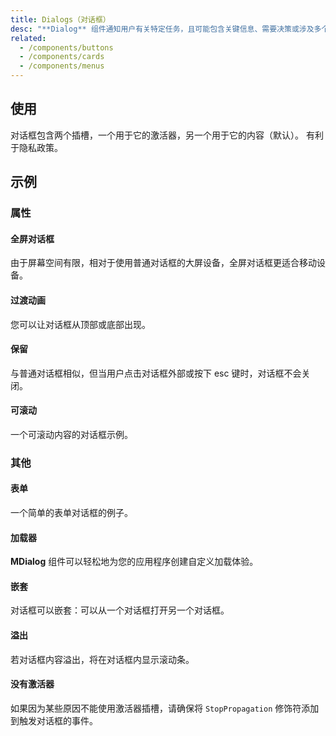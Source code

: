 ```yaml
---
title: Dialogs（对话框）
desc: "**Dialog** 组件通知用户有关特定任务，且可能包含关键信息、需要决策或涉及多个任务。减少使用对话框的频率，因为它们具有干扰性。"
related:
  - /components/buttons
  - /components/cards
  - /components/menus
---
```


## 使用

对话框包含两个插槽，一个用于它的激活器，另一个用于它的内容（默认）。 有利于隐私政策。

<dialogs-usage></dialogs-usage>

## 示例

### 属性

#### 全屏对话框

由于屏幕空间有限，相对于使用普通对话框的大屏设备，全屏对话框更适合移动设备。

<masa-example file="Examples.components.dialogs.Fullscreen"></masa-example>

#### 过渡动画

您可以让对话框从顶部或底部出现。

<masa-example file="Examples.components.dialogs.Transitions"></masa-example>

#### 保留

与普通对话框相似，但当用户点击对话框外部或按下 esc 键时，对话框不会关闭。

<masa-example file="Examples.components.dialogs.Persistent"></masa-example>

#### 可滚动

一个可滚动内容的对话框示例。

<masa-example file="Examples.components.dialogs.Scrollable"></masa-example>

### 其他

#### 表单

一个简单的表单对话框的例子。

<masa-example file="Examples.components.dialogs.Form"></masa-example>

#### 加载器

**MDialog** 组件可以轻松地为您的应用程序创建自定义加载体验。

<masa-example file="Examples.components.dialogs.Loader"></masa-example>

#### 嵌套

对话框可以嵌套：可以从一个对话框打开另一个对话框。

<masa-example file="Examples.components.dialogs.Nesting"></masa-example>

#### 溢出

若对话框内容溢出，将在对话框内显示滚动条。

<masa-example file="Examples.components.dialogs.Overflowed"></masa-example>

#### 没有激活器

如果因为某些原因不能使用激活器插槽，请确保将 `StopPropagation` 修饰符添加到触发对话框的事件。

<masa-example file="Examples.components.dialogs.WithoutActivator"></masa-example>